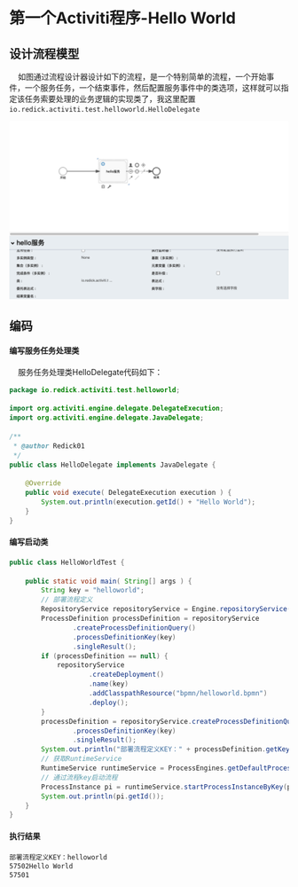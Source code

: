 # 第一个Activiti程序-Hello World <!-- {docsify-ignore-all} -->


## 设计流程模型

&nbsp; &nbsp; 如图通过流程设计器设计如下的流程，是一个特别简单的流程，一个开始事件，一个服务任务，一个结束事件，然后配置服务事件中的类选项，这样就可以指定该任务索要处理的业务逻辑的实现类了，我这里配置`io.redick.activiti.test.helloworld.HelloDelegate`

![avatar](../../_media/image/中间件/activiti/hello.png) 

## 编码

#### 编写服务任务处理类

&nbsp; &nbsp; 服务任务处理类HelloDelegate代码如下：

```java
package io.redick.activiti.test.helloworld;

import org.activiti.engine.delegate.DelegateExecution;
import org.activiti.engine.delegate.JavaDelegate;

/**
 * @author Redick01
 */
public class HelloDelegate implements JavaDelegate {

    @Override
    public void execute( DelegateExecution execution ) {
        System.out.println(execution.getId() + "Hello World");
    }
}
```

#### 编写启动类

```java
public class HelloWorldTest {

    public static void main( String[] args ) {
        String key = "helloworld";
        // 部署流程定义
        RepositoryService repositoryService = Engine.repositoryService();
        ProcessDefinition processDefinition = repositoryService
                .createProcessDefinitionQuery()
                .processDefinitionKey(key)
                .singleResult();
        if (processDefinition == null) {
            repositoryService
                    .createDeployment()
                    .name(key)
                    .addClasspathResource("bpmn/helloworld.bpmn")
                    .deploy();
        }
        processDefinition = repositoryService.createProcessDefinitionQuery()
                .processDefinitionKey(key)
                .singleResult();
        System.out.println("部署流程定义KEY：" + processDefinition.getKey());
        // 获取RuntimeService
        RuntimeService runtimeService = ProcessEngines.getDefaultProcessEngine().getRuntimeService();
        // 通过流程key启动流程
        ProcessInstance pi = runtimeService.startProcessInstanceByKey(processDefinition.getKey());
        System.out.println(pi.getId());
    }
}
```

#### 执行结果

```
部署流程定义KEY：helloworld
57502Hello World
57501
```
